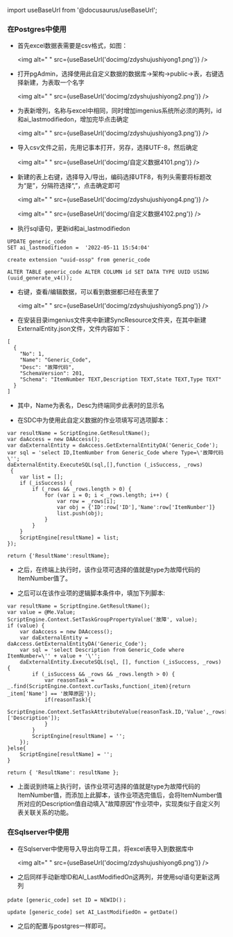 
import useBaseUrl from '@docusaurus/useBaseUrl';

### 在Postgres中使用

* 首先excel数据表需要是csv格式，如图：

  <img alt=" " src={useBaseUrl('docimg/zdyshujushiyong1.png')} />

* 打开pgAdmin，选择使用此自定义数据的数据库→架构→public→表，右键选择新建，为表取一个名字

  <img alt=" " src={useBaseUrl('docimg/zdyshujushiyong2.png')} />

* 为表新增列，名称与excel中相同，同时增加imgenius系统所必须的两列，id和ai_lastmodifiedon，增加完毕点击确定

  <img alt=" " src={useBaseUrl('docimg/zdyshujushiyong3.png')} />

* 导入csv文件之前，先用记事本打开，另存，选择UTF-8，然后确定

  <img alt=" " src={useBaseUrl('docimg/自定义数据4101.png')} />

* 新建的表上右键，选择导入/导出，编码选择UTF8，有列头需要将标题改为“是”，分隔符选择“,”，点击确定即可

  <img alt=" " src={useBaseUrl('docimg/zdyshujushiyong4.png')} />

  <img alt=" " src={useBaseUrl('docimg/自定义数据4102.png')} />

* 执行sql语句，更新id和ai_lastmodifiedon

```
UPDATE generic_code 
SET ai_lastmodifiedon =  '2022-05-11 15:54:04'

create extension "uuid-ossp" from generic_code

ALTER TABLE generic_code ALTER COLUMN id SET DATA TYPE UUID USING (uuid_generate_v4());

```

* 右键，查看/编辑数据，可以看到数据都已经在表里了

  <img alt=" " src={useBaseUrl('docimg/zdyshujushiyong5.png')} />

* 在安装目录imgenius文件夹中新建SyncResource文件夹，在其中新建ExternalEntity.json文件，文件内容如下：

```
[
  {
    "No": 1,
    "Name": "Generic_Code",
    "Desc": "故障代码",
    "SchemaVersion": 201,
    "Schema": "ItemNumber TEXT,Description TEXT,State TEXT,Type TEXT"
  }
]
```

* 其中，Name为表名，Desc为终端同步此表时的显示名

* 在SDC中为使用此自定义数据的作业项填写可选项脚本：

```
var resultName = ScriptEngine.GetResultName();
var daAccess = new DAAccess();
var daExternalEntity = daAccess.GetExternalEntityDA('Generic_Code'); 
var sql = 'select ID,ItemNumber from Generic_Code where Type=\'故障代码\''; 
daExternalEntity.ExecuteSQL(sql,[],function (_isSuccess, _rows) 
 {
    var list = [];
    if (_isSuccess) {    
        if (_rows && _rows.length > 0) {
            for (var i = 0; i < _rows.length; i++) {
                var row = _rows[i];
                var obj = {'ID':row['ID'],'Name':row['ItemNumber']}
                list.push(obj); 
            }
        }
    }
    ScriptEngine[resultName] = list;
});

return {'ResultName':resultName};

```

* 之后，在终端上执行时，该作业项可选择的值就是type为故障代码的ItemNumber值了。

* 之后可以在该作业项的逻辑脚本条件中，填加下列脚本:

```
var resultName = ScriptEngine.GetResultName();
var value = @Me.Value;
ScriptEngine.Context.SetTaskGroupPropertyValue('故障', value);
if (value) {
    var daAccess = new DAAccess();
    var daExternalEntity = daAccess.GetExternalEntityDA('Generic_Code');
    var sql = 'select Description from Generic_Code where ItemNumber=\'' + value + '\'';
    daExternalEntity.ExecuteSQL(sql, [], function (_isSuccess, _rows) {
        if (_isSuccess && _rows && _rows.length > 0) {
            var reasonTask = _.find(ScriptEngine.Context.curTasks,function(_item){return _item['Name'] == '故障原因'});
            if(reasonTask){
            	ScriptEngine.Context.SetTaskAttributeValue(reasonTask.ID,'Value',_rows[0]['Description']);
            }
        }
        ScriptEngine[resultName] = '';
    });
}else{
	ScriptEngine[resultName] = '';
}

return { 'ResultName': resultName };

```

* 上面说到终端上执行时，该作业项可选择的值就是type为故障代码的ItemNumber值，而添加上此脚本，该作业项选完值后，会将ItemNumber值所对应的Description值自动填入"故障原因"作业项中，实现类似于自定义列表关联关系的功能。

### 在Sqlserver中使用

* 在Sqlserver中使用导入导出向导工具，将excel表导入到数据库中

  <img alt=" " src={useBaseUrl('docimg/zdyshujushiyong6.png')} />

* 之后同样手动新增ID和AI_LastModifiedOn这两列，并使用sql语句更新这两列

```
pdate [generic_code] set ID = NEWID()；   

update [generic_code] set AI_LastModifiedOn = getDate()

```

* 之后的配置与postgres一样即可。